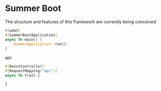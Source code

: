 # Summer Boot

The structure and features of this framework are currently being conceived

```rust
#[web3]
#[SummerBootApplication]
async fn main() {
    SummerApplication::run();
}
```

api:

```rust
#[ResutController]
#[RequestMapping("api")]
async fn trait {

}
```
